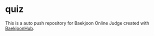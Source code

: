 # quiz
This is a auto push repository for Baekjoon Online Judge created with [BaekjoonHub](https://github.com/BaekjoonHub/BaekjoonHub).
